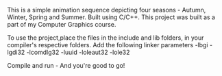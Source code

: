 This is a simple animation sequence depicting four seasons - Autumn, Winter, Spring and Summer.
Built using C/C++. This project was built as a part of my Computer Graphics course. 

To use the project,place the files in the include and lib folders, in your compiler's respective
folders. Add the following linker parameters
-lbgi
-lgdi32
-lcomdlg32
-luuid
-loleaut32
-lole32

Compile and run - And you're good to go!

